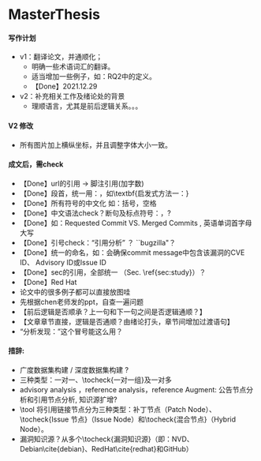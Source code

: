 # MasterThesis

#### 写作计划
* v1：翻译论文，并通顺化；
    * 明确一些术语词汇的翻译。
    * 适当增加一些例子，如：RQ2中的定义。
    * 【Done】2021.12.29
* v2：补充相关工作及绪论处的背景
    *  理顺语言，尤其是前后逻辑关系。。。



#### V2 修改

* 所有图片加上横纵坐标，并且调整字体大小一致。







#### 成文后，需check

* 【Done】url的引用 -> 脚注引用(加字数)
* 【Done】段首，统一用：，如\textbf{启发式方法一：}
* 【Done】所有符号的中文化 如：括号，空格
* 【Done】中文语法check？断句及标点符号：，?
* 【Done】如：Requested Commit VS. Merged Commits , 英语单词首字母大写
* 【Done】引号check：“引用分析” ？ ``bugzilla"？
* 【Done】统一的命名，如：会确保commit message中包含该漏洞的CVE ID、 Advisory ID或Issue ID
* 【Done】sec的引用，全部统一 （Sec. \ref{sec:study}）？ 
* 【Done】Red Hat
* 论文中的很多例子都可以直接放图哇
* 先根据chen老师发的ppt，自查一遍问题
* 【前后逻辑是否顺承？上一句和下一句之间是否逻辑通顺？】
* 【文章章节直接，逻辑是否通顺？由绪论打头，章节间增加过渡语句】
* “分析发现：”这个冒号能这么用？

#### 措辞:
* 广度数据集构建 / 深度数据集构建 ?
* 三种类型：一对一、\tocheck{一对一组}及一对多
* advisory analysis ，reference analysis，reference Augment: 公告节点分析和引用节点分析, 知识源扩增?
* \tool 将引用链接节点分为三种类型：补丁节点（Patch Node）、\tocheck{Issue 节点}（Issue Node）和\tocheck{混合节点}（Hybrid Node）。
* 漏洞知识源？从多个\tocheck{漏洞知识源}（即：NVD、Debian\cite{debian}、RedHat\cite{redhat}和GitHub）
